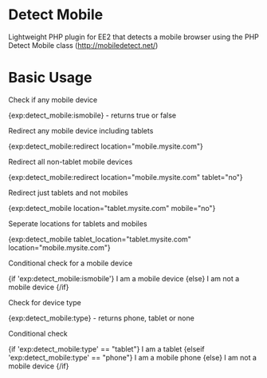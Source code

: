 Detect Mobile
=============

Lightweight PHP plugin for EE2 that detects a mobile browser using the PHP Detect Mobile class (http://mobiledetect.net/)

Basic Usage
=============

Check if any mobile device

{exp:detect_mobile:ismobile} - returns true or false

Redirect any mobile device including tablets

{exp:detect_mobile:redirect location="mobile.mysite.com"}

Redirect all non-tablet mobile devices

{exp:detect_mobile:redirect location="mobile.mysite.com" tablet="no"}

Redirect just tablets and not mobiles

{exp:detect_mobile location="tablet.mysite.com" mobile="no"}

Seperate locations for tablets and mobiles

{exp:detect_mobile tablet_location="tablet.mysite.com" location="mobile.mysite.com"}

Conditional check for a mobile device

{if 'exp:detect_mobile:ismobile'}
    	I am a mobile device
{else}
	I am not a mobile device
{/if}

Check for device type

{exp:detect_mobile:type} - returns phone, tablet or none

Conditional check

{if 'exp:detect_mobile:type' == "tablet"}
	I am a tablet
{elseif 'exp:detect_mobile:type' == "phone"}
	I am a mobile phone
{else}
	I am not a mobile device
{/if}
    
